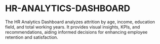 # HR-ANALYTICS-DASHBOARD
The HR Analytics Dashboard analyzes attrition by age, income, education field, and total working years. It provides visual insights, KPIs, and recommendations, aiding informed decisions for enhancing employee retention and satisfaction.
